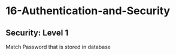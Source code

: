 # 16-Authentication-and-Security

Security: Level 1
------------------------
Match Password that is stored in database

